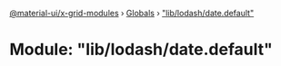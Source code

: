 [@material-ui/x-grid-modules](../README.md) › [Globals](../globals.md) › ["lib/lodash/date.default"](_lib_lodash_date_default_.md)

# Module: "lib/lodash/date.default"



